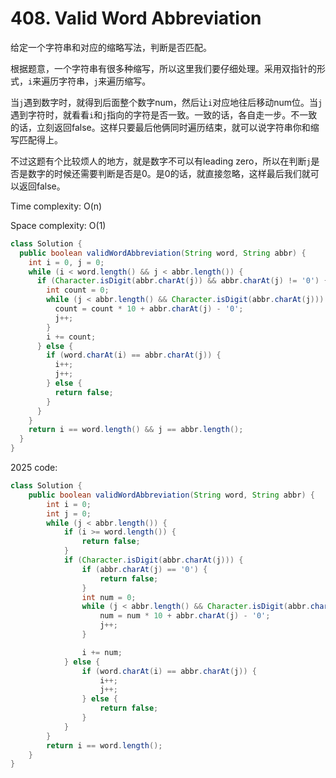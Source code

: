 # 408. Valid Word Abbreviation

给定一个字符串和对应的缩略写法，判断是否匹配。

根据题意，一个字符串有很多种缩写，所以这里我们要仔细处理。采用双指针的形式，`i`来遍历字符串，`j`来遍历缩写。

当`j`遇到数字时，就得到后面整个数字num，然后让`i`对应地往后移动num位。当`j`遇到字符时，就看看`i`和`j`指向的字符是否一致。一致的话，各自走一步。不一致的话，立刻返回false。这样只要最后他俩同时遍历结束，就可以说字符串你和缩写匹配得上。

不过这题有个比较烦人的地方，就是数字不可以有leading zero，所以在判断`j`是否是数字的时候还需要判断是否是0。是0的话，就直接忽略，这样最后我们就可以返回false。

Time complexity: O(n)

Space complexity: O(1)

```java
class Solution {
  public boolean validWordAbbreviation(String word, String abbr) {
    int i = 0, j = 0;
    while (i < word.length() && j < abbr.length()) {
      if (Character.isDigit(abbr.charAt(j)) && abbr.charAt(j) != '0') {
        int count = 0;
        while (j < abbr.length() && Character.isDigit(abbr.charAt(j))) {
          count = count * 10 + abbr.charAt(j) - '0';
          j++;
        }
        i += count;
      } else {
        if (word.charAt(i) == abbr.charAt(j)) {
          i++;
          j++;
        } else {
          return false;
        }
      }
    }
    return i == word.length() && j == abbr.length();
  }
}
```

2025 code:

```java
class Solution {
    public boolean validWordAbbreviation(String word, String abbr) {
        int i = 0;
        int j = 0;
        while (j < abbr.length()) {
            if (i >= word.length()) {
                return false;
            }
            if (Character.isDigit(abbr.charAt(j))) {
                if (abbr.charAt(j) == '0') {
                    return false;
                }
                int num = 0;
                while (j < abbr.length() && Character.isDigit(abbr.charAt(j))) {
                    num = num * 10 + abbr.charAt(j) - '0';
                    j++;
                }

                i += num;
            } else {
                if (word.charAt(i) == abbr.charAt(j)) {
                    i++;
                    j++;
                } else {
                    return false;
                }
            }
        }
        return i == word.length();
    }
}
```